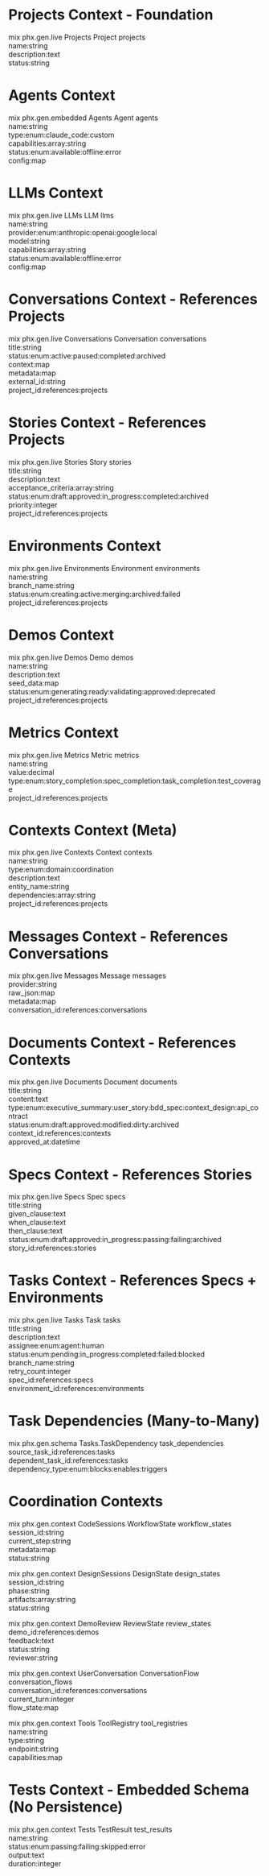 # Projects Context - Foundation
mix phx.gen.live Projects Project projects \
  name:string \
  description:text \
  status:string

# Agents Context
mix phx.gen.embedded Agents Agent agents \
  name:string \
  type:enum:claude_code:custom \
  capabilities:array:string \
  status:enum:available:offline:error \
  config:map

# LLMs Context  
mix phx.gen.live LLMs LLM llms \
  name:string \
  provider:enum:anthropic:openai:google:local \
  model:string \
  capabilities:array:string \
  status:enum:available:offline:error \
  config:map

# Conversations Context - References Projects
mix phx.gen.live Conversations Conversation conversations \
  title:string \
  status:enum:active:paused:completed:archived \
  context:map \
  metadata:map \
  external_id:string \
  project_id:references:projects

# Stories Context - References Projects
mix phx.gen.live Stories Story stories \
  title:string \
  description:text \
  acceptance_criteria:array:string \
  status:enum:draft:approved:in_progress:completed:archived \
  priority:integer \
  project_id:references:projects

# Environments Context
mix phx.gen.live Environments Environment environments \
  name:string \
  branch_name:string \
  status:enum:creating:active:merging:archived:failed \
  project_id:references:projects

# Demos Context
mix phx.gen.live Demos Demo demos \
  name:string \
  description:text \
  seed_data:map \
  status:enum:generating:ready:validating:approved:deprecated \
  project_id:references:projects

# Metrics Context
mix phx.gen.live Metrics Metric metrics \
  name:string \
  value:decimal \
  type:enum:story_completion:spec_completion:task_completion:test_coverage \
  project_id:references:projects

# Contexts Context (Meta)
mix phx.gen.live Contexts Context contexts \
  name:string \
  type:enum:domain:coordination \
  description:text \
  entity_name:string \
  dependencies:array:string \
  project_id:references:projects

# Messages Context - References Conversations
mix phx.gen.live Messages Message messages \
  provider:string \
  raw_json:map \
  metadata:map \
  conversation_id:references:conversations

# Documents Context - References Contexts
mix phx.gen.live Documents Document documents \
  title:string \
  content:text \
  type:enum:executive_summary:user_story:bdd_spec:context_design:api_contract \
  status:enum:draft:approved:modified:dirty:archived \
  context_id:references:contexts \
  approved_at:datetime

# Specs Context - References Stories
mix phx.gen.live Specs Spec specs \
  title:string \
  given_clause:text \
  when_clause:text \
  then_clause:text \
  status:enum:draft:approved:in_progress:passing:failing:archived \
  story_id:references:stories

# Tasks Context - References Specs + Environments
mix phx.gen.live Tasks Task tasks \
  title:string \
  description:text \
  assignee:enum:agent:human \
  status:enum:pending:in_progress:completed:failed:blocked \
  branch_name:string \
  retry_count:integer \
  spec_id:references:specs \
  environment_id:references:environments

# Task Dependencies (Many-to-Many)
mix phx.gen.schema Tasks.TaskDependency task_dependencies \
  source_task_id:references:tasks \
  dependent_task_id:references:tasks \
  dependency_type:enum:blocks:enables:triggers

# Coordination Contexts
mix phx.gen.context CodeSessions WorkflowState workflow_states \
  session_id:string \
  current_step:string \
  metadata:map \
  status:string

mix phx.gen.context DesignSessions DesignState design_states \
  session_id:string \
  phase:string \
  artifacts:array:string \
  status:string

mix phx.gen.context DemoReview ReviewState review_states \
  demo_id:references:demos \
  feedback:text \
  status:string \
  reviewer:string

mix phx.gen.context UserConversation ConversationFlow conversation_flows \
  conversation_id:references:conversations \
  current_turn:integer \
  flow_state:map

mix phx.gen.context Tools ToolRegistry tool_registries \
  name:string \
  type:string \
  endpoint:string \
  capabilities:map

# Tests Context - Embedded Schema (No Persistence)
mix phx.gen.context Tests TestResult test_results \
  name:string \
  status:enum:passing:failing:skipped:error \
  output:text \
  duration:integer